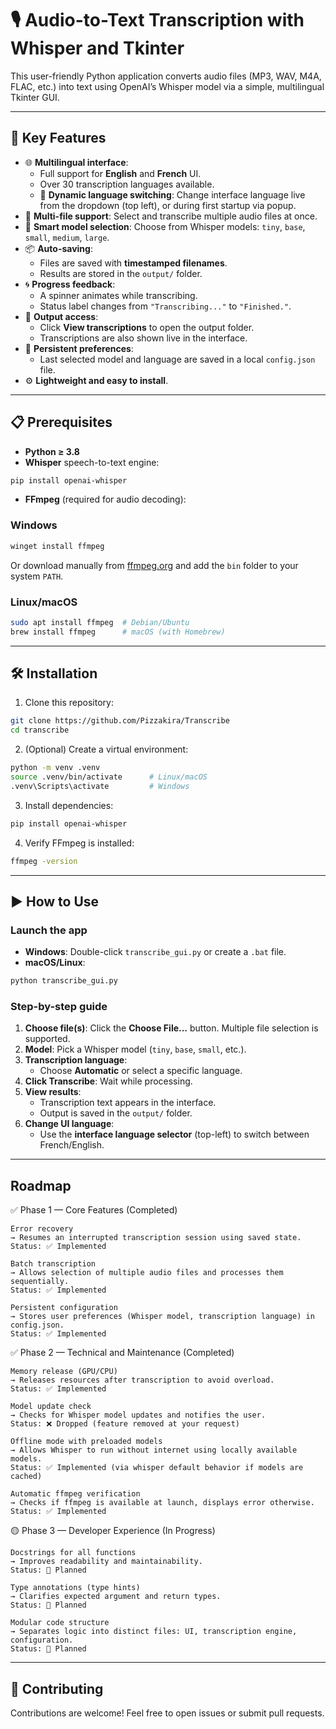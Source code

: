 # 🎙️ Audio-to-Text Transcription with Whisper and Tkinter

This user-friendly Python application converts audio files (MP3, WAV, M4A, FLAC, etc.) into text using OpenAI’s Whisper model via a simple, multilingual Tkinter GUI.

---

## 🚀 Key Features

- 🌐 **Multilingual interface**:
  - Full support for **English** and **French** UI.
  - Over 30 transcription languages available.
  - 🔄 **Dynamic language switching**: Change interface language live from the dropdown (top left), or during first startup via popup.
- 📁 **Multi-file support**: Select and transcribe multiple audio files at once.
- 🧠 **Smart model selection**: Choose from Whisper models: `tiny`, `base`, `small`, `medium`, `large`.
- 📦 **Auto-saving**:
  - Files are saved with **timestamped filenames**.
  - Results are stored in the `output/` folder.
- 🌀 **Progress feedback**:
  - A spinner animates while transcribing.
  - Status label changes from `"Transcribing..."` to `"Finished."`.
- 📂 **Output access**:
  - Click **View transcriptions** to open the output folder.
  - Transcriptions are also shown live in the interface.
- 🔧 **Persistent preferences**:
  - Last selected model and language are saved in a local `config.json` file.
- ⚙️ **Lightweight and easy to install**.

---

## 📋 Prerequisites

- **Python ≥ 3.8**
- **Whisper** speech-to-text engine:

```bash
pip install openai-whisper
```

- **FFmpeg** (required for audio decoding):

### Windows

```bash
winget install ffmpeg
```
Or download manually from [ffmpeg.org](https://ffmpeg.org/) and add the `bin` folder to your system `PATH`.

### Linux/macOS

```bash
sudo apt install ffmpeg  # Debian/Ubuntu
brew install ffmpeg      # macOS (with Homebrew)
```

---

## 🛠️ Installation

1. Clone this repository:

```bash
git clone https://github.com/Pizzakira/Transcribe
cd transcribe
```

2. (Optional) Create a virtual environment:

```bash
python -m venv .venv
source .venv/bin/activate      # Linux/macOS
.venv\Scripts\activate         # Windows
```

3. Install dependencies:

```bash
pip install openai-whisper
```

4. Verify FFmpeg is installed:

```bash
ffmpeg -version
```

---

## ▶️ How to Use

### Launch the app

- **Windows**: Double-click `transcribe_gui.py` or create a `.bat` file.
- **macOS/Linux**:

```bash
python transcribe_gui.py
```

### Step-by-step guide

1. **Choose file(s)**: Click the **Choose File…** button. Multiple file selection is supported.
2. **Model**: Pick a Whisper model (`tiny`, `base`, `small`, etc.).
3. **Transcription language**:
   - Choose **Automatic** or select a specific language.
4. **Click Transcribe**: Wait while processing.
5. **View results**:
   - Transcription text appears in the interface.
   - Output is saved in the `output/` folder.
6. **Change UI language**:
   - Use the **interface language selector** (top-left) to switch between French/English.

---

## Roadmap
✅ Phase 1 — Core Features (Completed)

    Error recovery
    → Resumes an interrupted transcription session using saved state.
    Status: ✅ Implemented

    Batch transcription
    → Allows selection of multiple audio files and processes them sequentially.
    Status: ✅ Implemented

    Persistent configuration
    → Stores user preferences (Whisper model, transcription language) in config.json.
    Status: ✅ Implemented

✅ Phase 2 — Technical and Maintenance (Completed)

    Memory release (GPU/CPU)
    → Releases resources after transcription to avoid overload.
    Status: ✅ Implemented

    Model update check
    → Checks for Whisper model updates and notifies the user.
    Status: ❌ Dropped (feature removed at your request)

    Offline mode with preloaded models
    → Allows Whisper to run without internet using locally available models.
    Status: ✅ Implemented (via whisper default behavior if models are cached)

    Automatic ffmpeg verification
    → Checks if ffmpeg is available at launch, displays error otherwise.
    Status: ✅ Implemented

🟡 Phase 3 — Developer Experience (In Progress)

    Docstrings for all functions
    → Improves readability and maintainability.
    Status: 🔄 Planned

    Type annotations (type hints)
    → Clarifies expected argument and return types.
    Status: 🔄 Planned

    Modular code structure
    → Separates logic into distinct files: UI, transcription engine, configuration.
    Status: 🔄 Planned

---

## 📖 Contributing

Contributions are welcome! Feel free to open issues or submit pull requests.

